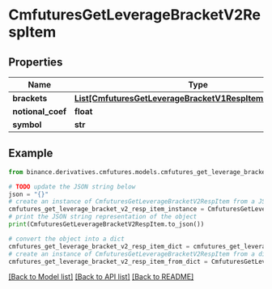 # CmfuturesGetLeverageBracketV2RespItem


## Properties

Name | Type | Description | Notes
------------ | ------------- | ------------- | -------------
**brackets** | [**List[CmfuturesGetLeverageBracketV1RespItemBracketsInner]**](CmfuturesGetLeverageBracketV1RespItemBracketsInner.md) |  | [optional] 
**notional_coef** | **float** |  | [optional] 
**symbol** | **str** |  | [optional] 

## Example

```python
from binance.derivatives.cmfutures.models.cmfutures_get_leverage_bracket_v2_resp_item import CmfuturesGetLeverageBracketV2RespItem

# TODO update the JSON string below
json = "{}"
# create an instance of CmfuturesGetLeverageBracketV2RespItem from a JSON string
cmfutures_get_leverage_bracket_v2_resp_item_instance = CmfuturesGetLeverageBracketV2RespItem.from_json(json)
# print the JSON string representation of the object
print(CmfuturesGetLeverageBracketV2RespItem.to_json())

# convert the object into a dict
cmfutures_get_leverage_bracket_v2_resp_item_dict = cmfutures_get_leverage_bracket_v2_resp_item_instance.to_dict()
# create an instance of CmfuturesGetLeverageBracketV2RespItem from a dict
cmfutures_get_leverage_bracket_v2_resp_item_from_dict = CmfuturesGetLeverageBracketV2RespItem.from_dict(cmfutures_get_leverage_bracket_v2_resp_item_dict)
```
[[Back to Model list]](../README.md#documentation-for-models) [[Back to API list]](../README.md#documentation-for-api-endpoints) [[Back to README]](../README.md)


